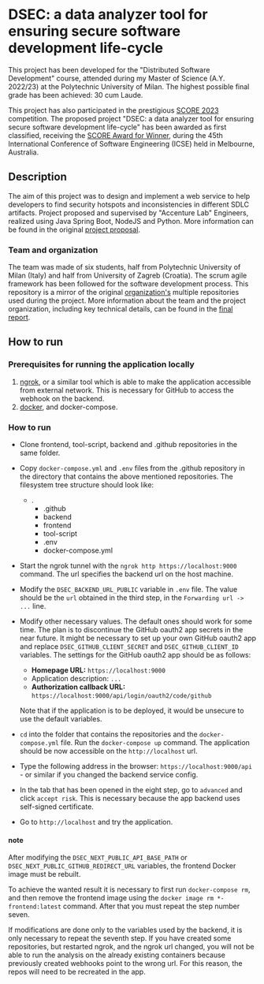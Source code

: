 # DSEC: a data analyzer tool for ensuring secure software development life-cycle

This project has been developed for the "Distributed Software Development" course, attended during my Master of Science (A.Y. 2022/23) at the Polytechnic University of Milan. The highest possible final grade has been achieved: 30 cum Laude.

This project has also participated in the prestigious [SCORE 2023](https://conf.researchr.org/track/icse-2023/icse-2023-score-2023?#About) competition. The proposed project "DSEC: a data analyzer tool for ensuring secure software development life-cycle" has been awarded as first classified, receiving the [SCORE Award for Winner](/docs/SCORE_winner_certificate.pdf), during the 45th International Conference of Software Engineering (ICSE) held in Melbourne, Australia.

## Description

The aim of this project was to design and implement a web service to help developers to find security hotspots and inconsistencies in different SDLC artifacts. Project proposed and supervised by "Accenture Lab" Engineers, realized using Java Spring Boot, NodeJS and Python. More information can be found in the original [project proposal](/docs/project_proposal.pdf).

### Team and organization

The team was made of six students, half from Polytechnic University of Milan (Italy) and half from University of Zagreb (Croatia). The scrum agile framework has been followed for the software development process. This repository is a mirror of the original [organization's](https://github.com/DSD-DSec) multiple repositories used during the project. More information about the team and the project organization, including key technical details, can be found in the [final report](/docs/final_report.pdf).

## How to run
### Prerequisites for running the application locally
1. [ngrok](https://ngrok.com/), or a similar tool which is able to make the application accessible from external network. This is necessary for GitHub to access the webhook on the backend.
2.  [docker](https://www.docker.com/), and docker-compose.

### How to run
- Clone frontend, tool-script, backend and .github repositories in the same folder.
- Copy `docker-compose.yml` and `.env` files from the .github repository in the directory that contains the above mentioned repositories. The filesystem tree structure should look like:
    * .
        * .github
        * backend
        * frontend
        * tool-script
        * .env
        * docker-compose.yml
    
- Start the ngrok tunnel with the `ngrok http https://localhost:9000` command. The url specifies the backend url on the host machine.
- Modify the `DSEC_BACKEND_URL_PUBLIC` variable in `.env` file. The value should be the `url` obtained in the third step, in the `Forwarding url -> ...` line.
- Modify other necessary values. The default ones should work for some time. The plan is to discontinue the GitHub oauth2 app secrets in the near future. It might be necessary to set up your own GitHub oauth2 app and replace `DSEC_GITHUB_CLIENT_SECRET` and `DSEC_GITHUB_CLIENT_ID` variables. The settings for the GitHub oauth2 app should be as follows:
    * **Homepage URL:** `https://localhost:9000`
    * Application description: `...`
    * **Authorization callback URL:** `https://localhost:9000/api/login/oauth2/code/github`

    Note that if the application is to be deployed, it would be unsecure to use the default variables.
  
- `cd` into the folder that contains the repositories and the `docker-compose.yml` file. Run the `docker-compose up` command. The application should be now accessible on the `http://localhost` url.
- Type the following address in the browser: `https://localhost:9000/api` - or similar if you changed the backend service config.
- In the tab that has been opened in the eight step, go to `advanced` and click `accept risk`. This is necessary because the app backend uses self-signed certificate.
- Go to `http://localhost` and try the application.

#### note

After modifying the `DSEC_NEXT_PUBLIC_API_BASE_PATH` or `DSEC_NEXT_PUBLIC_GITHUB_REDIRECT_URL` variables, the frontend Docker image must be rebuilt. 

To achieve the wanted result it is necessary to first run `docker-compose rm`, and then remove the frontend image using the `docker image rm *-frontend:latest` command. 
After that you must repeat the step number seven.

If modifications are done only to the variables used by the backend, it is only necessary to repeat the seventh step. If you have created some repositories, but restarted ngrok, and the ngrok url changed, you will not be able to run the analysis on the already existing containers because previously created webhooks point to the wrong url. For this reason, the repos will need to be recreated in the app.
